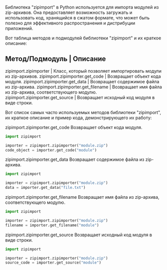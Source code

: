 Библиотека "zipimport" в Python используется для импорта модулей из zip-архивов.
Она предоставляет возможность загружать и использовать код, хранящийся в сжатом формате,
что может быть полезно для эффективного распространения и дистрибуции приложений.

Вот таблица методов и подмодулей библиотеки "zipimport" и их краткое описание:

Метод/Подмодуль    | Описание
---------------------------------------
zipimport.zipimporter   | Класс, который позволяет импортировать модули из zip-архивов.
zipimport.zipimporter.get_code   | Возвращает объект кода модуля.
zipimport.zipimporter.get_data   | Возвращает содержимое файла из zip-архива.
zipimport.zipimporter.get_filename   | Возвращает имя файла из zip-архива, соответствующего модулю.
zipimport.zipimporter.get_source   | Возвращает исходный код модуля в виде строки.

Вот список самых часто используемых методов библиотеки "zipimport", их краткое описание и пример кода, демонстрирующего их работу:

zipimport.zipimporter.get_code Возвращает объект кода модуля.

```python
import zipimport

importer = zipimport.zipimporter("module.zip")
code_object = importer.get_code("module")
```

zipimport.zipimporter.get_data Возвращает содержимое файла из zip-архива.

```python
import zipimport

importer = zipimport.zipimporter("module.zip")
data = importer.get_data("file.txt")
```

zipimport.zipimporter.get_filename Возвращает имя файла из zip-архива, соответствующего модулю.

```python
import zipimport

importer = zipimport.zipimporter("module.zip")
filename = importer.get_filename("module")
```

zipimport.zipimporter.get_source Возвращает исходный код модуля в виде строки.

```python
import zipimport

importer = zipimport.zipimporter("module.zip")
source_code = importer.get_source("module")
```
